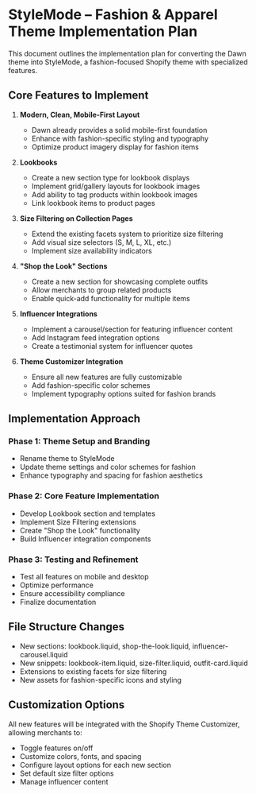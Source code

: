 # StyleMode – Fashion & Apparel Theme Implementation Plan

This document outlines the implementation plan for converting the Dawn theme into StyleMode, a fashion-focused Shopify theme with specialized features.

## Core Features to Implement

1. **Modern, Clean, Mobile-First Layout**
   - Dawn already provides a solid mobile-first foundation
   - Enhance with fashion-specific styling and typography
   - Optimize product imagery display for fashion items

2. **Lookbooks**
   - Create a new section type for lookbook displays
   - Implement grid/gallery layouts for lookbook images
   - Add ability to tag products within lookbook images
   - Link lookbook items to product pages

3. **Size Filtering on Collection Pages**
   - Extend the existing facets system to prioritize size filtering
   - Add visual size selectors (S, M, L, XL, etc.)
   - Implement size availability indicators

4. **"Shop the Look" Sections**
   - Create a new section for showcasing complete outfits
   - Allow merchants to group related products
   - Enable quick-add functionality for multiple items

5. **Influencer Integrations**
   - Implement a carousel/section for featuring influencer content
   - Add Instagram feed integration options
   - Create a testimonial system for influencer quotes

6. **Theme Customizer Integration**
   - Ensure all new features are fully customizable
   - Add fashion-specific color schemes
   - Implement typography options suited for fashion brands

## Implementation Approach

### Phase 1: Theme Setup and Branding
- Rename theme to StyleMode
- Update theme settings and color schemes for fashion
- Enhance typography and spacing for fashion aesthetics

### Phase 2: Core Feature Implementation
- Develop Lookbook section and templates
- Implement Size Filtering extensions
- Create "Shop the Look" functionality
- Build Influencer integration components

### Phase 3: Testing and Refinement
- Test all features on mobile and desktop
- Optimize performance
- Ensure accessibility compliance
- Finalize documentation

## File Structure Changes

- New sections: lookbook.liquid, shop-the-look.liquid, influencer-carousel.liquid
- New snippets: lookbook-item.liquid, size-filter.liquid, outfit-card.liquid
- Extensions to existing facets for size filtering
- New assets for fashion-specific icons and styling

## Customization Options

All new features will be integrated with the Shopify Theme Customizer, allowing merchants to:
- Toggle features on/off
- Customize colors, fonts, and spacing
- Configure layout options for each new section
- Set default size filter options
- Manage influencer content
